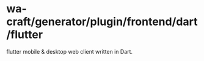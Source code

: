 # wa-craft/generator/plugin/frontend/dart/flutter

flutter mobile & desktop web client written in Dart.